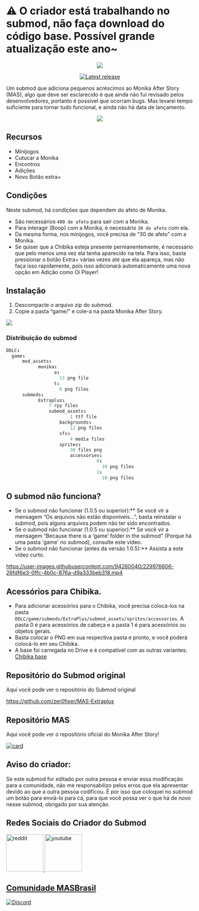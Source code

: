 # ⚠ O criador está trabalhando no submod, não faça download do código base. Possível grande atualização este ano~
<p align="center">
  <img src="https://github.com/Zero-Fixer/MAS-Extraplus-EN/assets/142945683/0276af8f-5de5-43b6-b581-d2b9edf1a889">
</p>

<p align="center">
<a href="https://github.com/Zero-Fixer/MAS-Extraplus-EN/releases/latest">
  <img alt="Latest release" src="https://img.shields.io/github/v/release/zer0fixer/MAS-Extraplus?style=for-the-badge&logo=appveyor">
</a>
</p>

Um submod que adiciona pequenos acréscimos ao Monika After Story (MAS), algo que deve ser esclarecido é que ainda não fui revisado pelos desenvolvedores, portanto é possível que ocorram bugs. Mas levarei tempo suficiente para tornar tudo funcional, e ainda não há data de lançamento.

<p align="center">
  <img src="https://github.com/Zero-Fixer/MAS-Extraplus-EN/assets/142945683/6e019e08-b9f2-4ec4-8d3c-5de63118f84b">
</p>
  
## Recursos
- Minijogos
- Cutucar a Monika
- Encontros
- Adições
- Novo Botão extra+ 
  
## Condições
Neste submod, há condições que dependem do afeto de Monika.
- São necessários `400 de afeto` para sair com a Monika.
- Para interagir (Boop) com a Monika, é necessário `30 de afeto` com ela.
- Da mesma forma, nos minijogos, você precisa de “30 de afeto” com a Monika.
- Se quiser que a Chibika esteja presente permanentemente, é necessário que pelo menos uma vez ela tenha aparecido na tela. Para isso, basta pressionar o botão Extra+ várias vezes até que ela apareça, mas não faça isso rapidamente, pois isso adicionará automaticamente uma nova opção em Adição como Oi Player!

## Instalação
1. Descompacte o arquivo zip do submod.
2. Copie a pasta “game/” e cole-a na pasta Monika After Story.

<p align="center">

  <img src="https://github.com/Zero-Fixer/MAS-Extraplus-EN/assets/142945683/f20ad5e8-19e1-4d99-8e66-bdc9b3a97d06"></p>
  
### Distribuição do submod
```go
DDLC↴
  game↴
      mod_assets↴
            monika↴
                  a↴
                    13 png file
                  t↴
                    6 png files
      submods↴
            Extraplus↴
                7 rpy files
                submod_assets↴
                        1 ttf file
                    backgrounds↴
                        12 png files
                    sfx↴
                        4 media files
                    sprites↴
                        30 files png
                        accessories↴
                                  0↴
                                    10 png files
                                  1↴
                                    10 png files
```

## O submod não funciona?
- Se o submod não funcionar (1.0.5 ou superior):** Se você vir a mensagem “Os arquivos não estão disponíveis...”, basta reinstalar o submod, pois alguns arquivos podem não ter sido encontrados.
- Se o submod não funcionar (1.0.5 ou superior):** Se você vir a mensagem “Because there is a ‘game’ folder in the submod” (Porque há uma pasta 'game' no submod), consulte este vídeo.
- Se o submod não funcionar (antes da versão 1.0.5):** Assista a este vídeo curto.

https://user-images.githubusercontent.com/94260040/229976606-26fdf6e3-0ffc-4b0c-876a-d9a333beb318.mp4

## Acessórios para Chibika.
- Para adicionar acessórios para o Chibika, você precisa colocá-los na pasta `DDLC/game/submods/ExtraPlus/submod_assets/sprites/accessories`. A pasta 0 é para acessórios de cabeça e a pasta 1 é para acessórios ou objetos gerais.
- Basta colocar o PNG em sua respectiva pasta e pronto, e você poderá colocá-lo em seu Chibika.
- A base foi carregada no Drive e é compatível com as outras variantes: [Chibika base](https://drive.google.com/file/d/1iV6VZNsMpvjngYCkQ_yJf6YZbh1ypLAP/view?usp=sharing)

## Repositório do Submod original
Aqui você pode ver o repositório do Submod original

https://github.com/zer0fixer/MAS-Extraplus

## Repositório MAS
Aqui você pode ver o repositório oficial do Monika After Story!

[![card](https://github-readme-stats.vercel.app/api/pin/?username=Monika-After-Story&repo=MonikaModDev)](https://github.com/Monika-After-Story/MonikaModDev)


## Aviso do criador:

Se este submod for editado por outra pessoa e enviar essa modificação para a comunidade, não me responsabilizo pelos erros que ela apresentar devido ao que a outra pessoa codificou. É por isso que coloquei no submod um botão para enviá-lo para cá, para que você possa ver o que há de novo nesse submod, obrigado por sua atenção.

## Redes Sociais do Criador do Submod
<a href="https://www.reddit.com/user/UnderstandingAny7135">
<img alt="reddit" src="https://cdn-icons-png.flaticon.com/512/2111/2111459.png" width="100">
<a href="https://www.youtube.com/channel/UCLJcpsS6XWEPuV5vsq6TykA">
<img alt="youtube" src="https://cdn.icon-icons.com/icons2/1211/PNG/512/1491579609-yumminkysocialmedia08_83079.png" width="100">

## Comunidade MASBrasil
[![Discord](MAS-Extraplus-PTBR/icons_readme/monkerMASBRASIL.png)](https://discord.gg/masbrasil)
